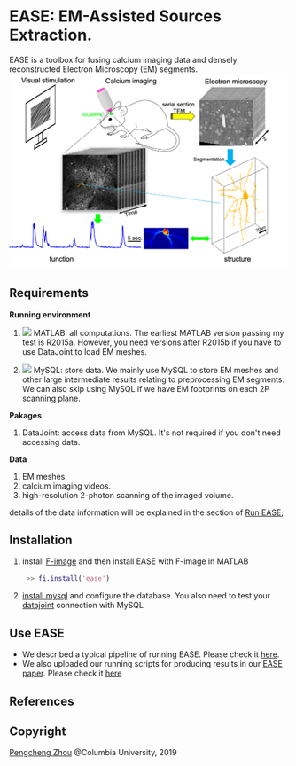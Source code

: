 # EASE: EM-Assisted Sources Extraction. 
EASE is a toolbox for fusing calcium imaging data and densely reconstructed Electron Microscopy (EM) segments. 
![](graph_abstract.png)

## Requirements 
**Running environment**
1. <img src="https://upload.wikimedia.org/wikipedia/commons/2/21/Matlab_Logo.png" height="20" /> MATLAB: all computations. The earliest MATLAB version passing my test is R2015a. However, you need versions after R2015b if you have to use DataJoint to load EM meshes. 

2. <img src="https://upload.wikimedia.org/wikipedia/en/6/62/MySQL.svg" height="20"/> MySQL: store data. We mainly use MySQL to store EM meshes and other large intermediate results relating to preprocessing EM segments. We can also skip using MySQL if we have EM footprints on each 2P scanning plane.   

**Pakages** 

1. DataJoint: access data from MySQL. It's not required if you don't need accessing data.  

**Data**

1. EM meshes 
2. calcium imaging videos. 
3. high-resolution 2-photon scanning of the imaged volume. 

details of the data information will be explained in the section of [Run EASE](run-ease); 

## Installation
1. install [F-image](https://github.com/zhoupc/F-image) and then install EASE with F-image in MATLAB 
   ```matlab 
    >> fi.install('ease')
   ```
2. [install mysql](https://dev.mysql.com/doc/refman/8.0/en/installing.html) and configure the database. You also need to test your [datajoint](https://docs.datajoint.io/matlab/admin/Admin.html) connection with MySQL
## Use EASE 
* We described a typical pipeline of running EASE. Please check it [here](./how_to_use.md).
* We also uploaded our running scripts for producing results in our [EASE paper](xxx). Please check it [here](https://github.com/zhoupc/ease_project)

## References 
## Copyright 
[Pengcheng Zhou](https://zhoupc.github.io) @Columbia University, 2019



